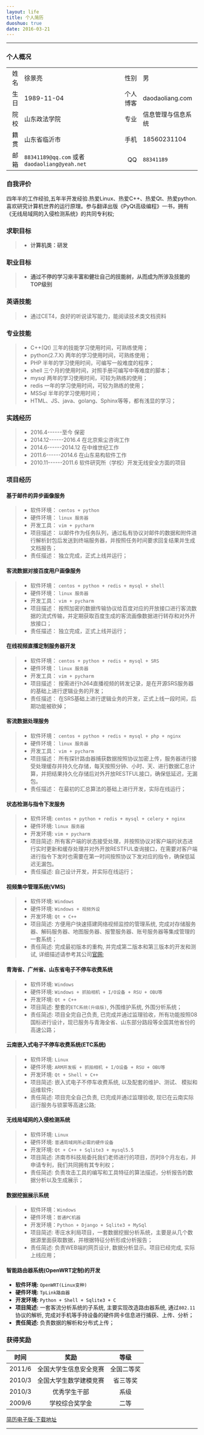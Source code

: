 ```yaml
---
layout: life
title: 个人简历
duoshuo: true
date: 2016-03-21
---
```


******

### <i class="fa  fa-user"></i> 个人概况

|||||
| ------: |:------|------: |  :------ |
|姓名|徐景亮|性别|男|
|生日 |1989-11-04| 个人博客|daodaoliang.com|
|院校 |山东政法学院|专业|信息管理与信息系统|
|籍贯 |山东省临沂市|手机|18560231104|
|邮箱 |`88341189@qq.com` 或者 `daodaoliang@yeah.net` | QQ|`88341189`|

### <i class="fa fa-eye"></i> 自我评价

四年半的工作经验,五年半开发经验.热爱Linux、热爱C++、热爱Qt、热爱python.喜欢研究计算机世界的运行原理。参与翻译出版《PyQt高级编程》一书，拥有《无线局域网的入侵检测系统》的共同专利权;

### <i class="fa fa-binoculars"></i> 求职目标

> * **计算机类：研发**

### <i class="fa fa-binoculars"></i> 职业目标

> * **通过不停的学习来丰富和健壮自己的技能树，从而成为所涉及技能的TOP级别**

### <i class="fa fa-certificate"></i> 英语技能

> * 通过CET4，良好的听说读写能力，能阅读技术类文档资料

### <i class="fa fa-keyboard-o"></i> 专业技能

> * C++(Qt) 三年的技能学习使用时间，可熟练使用；
> * python(2.7.X) 两年的学习使用时间，可熟练使用；
> * PHP 半年的学习使用时间，可编写一般难度的程序；
> * shell 三个月的使用时间，对照手册可编写中等难度的脚本；
> * mysql 两年的学习使用时间，可较为熟练的使用；
> * redis 一年的学习使用时间，可较为熟练的使用；
> * MSSql 半年的学习使用时间；
> * HTML、JS、java、golang、Sphinx等等，都有浅显的学习；

### <i class="fa fa-calendar"></i> 实践经历

> * 2016.4------至今             保密
> * 2014.12------2016.4         在北京紫尘咨询工作
> * 2014.6------2014.12         在中维世纪工作
> * 2011.6------2014.6          在山东易构软件工作
> * 2010.11------2011.6         软件研究所（学校）开发无线安全方面的项目

### <i class="fa fa-certificate"></i> 项目经历


#### <i class="fa fa-dot-circle-o"></i> 基于邮件的异步画像服务

> * 软件环境： `centos + python`
> * 硬件环境： `linux 服务器`
> * 开发工具： `vim + pycharm`
> * 项目描述： 以邮件作为任务队列，通过私有协议对邮件的数据和附件进行解析封包后发送到终端服务器，并按照任务时间要求回复结果并生成文档报告；
> * 责任描述： 独立完成，正式上线并运行；

#### <i class="fa fa-dot-circle-o"></i> 客流数据对接百度用户画像服务

> * 软件环境： `centos + python + redis + mysql + shell`
> * 硬件环境： `linux 服务器`
> * 开发工具： `vim + pycharm`
> * 项目描述： 按照加密的数据传输协议给百度对应的开放接口进行客流数据的流式传输，并定期获取百度生成的客流画像数据进行转存和对外开放接口；
> * 责任描述： 独立完成，正式上线并运行；

#### <i class="fa fa-dot-circle-o"></i> 在线视频直播定制服务器开发

> * 软件环境： `centos + python + redis + mysql + SRS`
> * 硬件环境： `linux 服务器`
> * 开发工具： `vim + pycharm`
> * 项目描述： 按需进行h264直播视频的转发记录，是在开源SRS服务器的基础上进行逻辑业务的开发；
> * 责任描述： 在SRS基础上进行逻辑业务的开发，正式上线一段时间，后期功能被砍掉；

#### <i class="fa fa-dot-circle-o"></i> 客流数据处理服务

> * 软件环境： `centos + python + redis + mysql + php + nginx`
> * 硬件环境： `linux 服务器`
> * 开发工具： `vim + pycharm`
> * 项目描述： 所有探针路由器捕获数据按照协议加密上传，服务器进行接受处理缓存并持久化存储，每天按照分钟、小时、天、进行数据汇总计算，并把结果持久化存储后对外开放RESTFUL接口，确保低延迟，无漏包。
> * 责任描述： 在最初的汇总算法的基础上进行开发，实际在线运行；

#### <i class="fa fa-dot-circle-o"></i> 状态检测与指令下发服务

> * 软件环境: `centos + python + redis + mysql + celery + nginx`
> * 硬件环境: `linux 服务器`
> * 开发环境: `vim + pycharm`
> * 项目简述: 所有客户端的状态接受处理，并按照协议对客户端的状态进行实时更新和缓存处理并对外开放RESTFUL查询接口，在需要对客户端进行指令下发时也需要在第一时间按照协议下发对应的指令，确保低延迟无漏包。
> * 责任描述: 自己设计开发，并实际在线运行；


#### <i class="fa fa-dot-circle-o"></i> 视频集中管理系统(VMS)

> * 软件环境: `Windows`
> * 硬件环境: `Windows + 视频外设`
> * 开发环境: `Qt + C++`
> * 项目简述: 方便用户快速搭建网络视频监控的管理系统, 完成对存储服务器、解码服务器、地图服务器、报警服务器、账号服务器等集成管理的一套系统；
> * 责任简述: 完成最初版本的重构, 并完成第二版本和第三版本的开发和测试, 详细描述请参考其公司[官网][5];


#### <i class="fa fa-dot-circle-o"></i> 青海省、广州省、山东省电子不停车收费系统

> * 软件环境: `Windows`
> * 硬件环境: `Windows + 抓拍相机 + I/O设备 + RSU + OBU等`
> * 开发环境: `Qt + C++`
> * 项目简述: 整套的`ETC系统(升级版)`, 外围维护系统, 外围分析系统；
> * 责任简述: 项目全完自己负责, 已完成并通过监理验收，所有功能按照08国标进行设计，现已服务与青海全省、山东部分路段等全国其他省份的高速公路；


#### <i class="fa fa-dot-circle-o"></i> 云南嵌入式电子不停车收费系统(ETC系统)

> * 软件环境: `Linux`
> * 硬件环境: `ARM开发板 + 抓拍相机 + I/O设备 + RSU + OBU等`
> * 开发环境: `Qt + Shell + C++`
> * 项目简述: 嵌入式电子不停车收费系统, 以及配套的维护、测试、 模拟和运维软件;
> * 责任简述: 项目完全自己负责, 已完成并通过监理验收, 现已在云南实际运行服务与锁蒙等高速公路;

#### <i class="fa fa-dot-circle-o"></i> 无线局域网的入侵检测系统

> * 软件环境: `Linux`
> * 硬件环境: `普通局域网所必需的硬件设备`
> * 开发环境: `Qt + C++ + Sqlite3 + mysql5.5`
> * 项目简述: 济南市科技局委托我们老师进行的项目，历时8个月左右，并申请专利，我们共同拥有其专利权；
> * 责任简述: 负责攻击工具的编写和工具特征的算法描述，分析报告的数据分析以及生成展示；

#### <i class="fa fa-dot-circle-o"></i> 数据挖掘展示系统

> * 软件环境：`Windows`
> * 硬件环境：`普通PC机器`
> * 开发环境：`Python + Django + Sqlite3 + MySql`
> * 项目简述: 枣庄水利局项目，一套数据挖掘分析系统，主要是从几个数据源里面获取数据，并根据特征分析形成分析报告；
> * 责任简述: 负责WEB端的网页设计, 数据分析显示。项目已经完成, 实际上线应用；

#### <i class="fa fa-dot-circle-o"></i> 智能路由器系统(OpenWRT定制)的开发

* **软件环境:** `OpenWRT(Linux变种)`
* **硬件环境:** `TpLink路由器`
* **开发环境:** `Python + Shell + Sqlite3 + C`
* **项目简述:** 一套客流分析系统的子系统, 主要实现改造路由器系统, 通过`802.11`协议的解析, 完成对手机等手持设备的硬件网卡信息进行捕获、上传、分析；
* **责任简述:** 负责数据的解析和分布式上传；



### <i class="fa fa-trophy"></i> 获得奖励

| 时间|奖励| 等级|
| :------: | :------:| :------: |
|2011/6 | 全国大学生信息安全竞赛  |全国二等奖
|2010/3 | 全国大学生数学建模竞赛  |省三等奖|
|2010/3 | 优秀学生干部|系级|
|2009/6 | 学校综合奖学金|二等|


<i class="fa fa-cloud-download"></i> [简历电子版-下载地址][2]


******
[1]:http://pan.baidu.com/s/1i3uvQWP
[2]:/res/download/daodaoliang.pdf
[3]:http://daodaoliang.github.io/
[4]:http://daodaoliang.github.io/
[5]:http://www.jovision.com/Service/DownContentView.aspx?id=295
